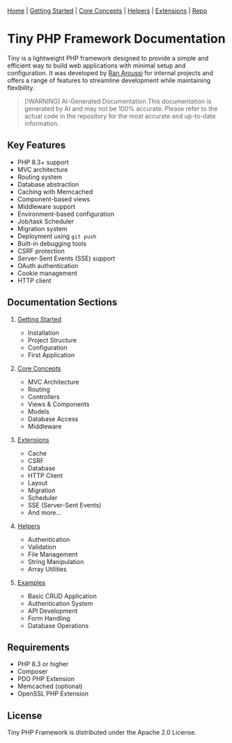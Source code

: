[Home](readme.md) | [Getting Started](getting-started) | [Core Concepts](core-concepts) | [Helpers](helpers) | [Extensions](extensions) | [Repo](https://github.com/ranaroussi/tiny)

# Tiny PHP Framework Documentation

Tiny is a lightweight PHP framework designed to provide a simple and efficient way to build web applications with minimal setup and configuration. It was developed by [Ran Aroussi](https://x.com/aroussi) for internal projects and offers a range of features to streamline development while maintaining flexibility.

> [!WARNING] AI-Generated Documentation
> This documentation is generated by AI and may not be 100% accurate. Please refer to the actual code in the repository for the most accurate and up-to-date information.

## Key Features

- PHP 8.3+ support
- MVC architecture
- Routing system
- Database abstraction
- Caching with Memcached
- Component-based views
- Middleware support
- Environment-based configuration
- Job/task Scheduler
- Migration system
- Deployment using `git push`
- Built-in debugging tools
- CSRF protection
- Server-Sent Events (SSE) support
- OAuth authentication
- Cookie management
- HTTP client

## Documentation Sections

1. [Getting Started](getting-started/readme.md)
   - Installation
   - Project Structure
   - Configuration
   - First Application

2. [Core Concepts](core-concepts/readme.md)
   - MVC Architecture
   - Routing
   - Controllers
   - Views & Components
   - Models
   - Database Access
   - Middleware

3. [Extensions](extensions/readme.md)
   - Cache
   - CSRF
   - Database
   - HTTP Client
   - Layout
   - Migration
   - Scheduler
   - SSE (Server-Sent Events)
   - And more...

4. [Helpers](helpers/readme.md)
   - Authentication
   - Validation
   - File Management
   - String Manipulation
   - Array Utilities

5. [Examples](examples/readme.md)
   - Basic CRUD Application
   - Authentication System
   - API Development
   - Form Handling
   - Database Operations

## Requirements

- PHP 8.3 or higher
- Composer
- PDO PHP Extension
- Memcached (optional)
- OpenSSL PHP Extension

## License

Tiny PHP Framework is distributed under the Apache 2.0 License.
